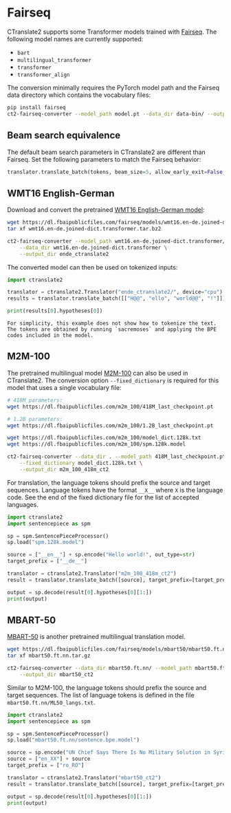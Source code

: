 # Fairseq

CTranslate2 supports some Transformer models trained with [Fairseq](https://github.com/pytorch/fairseq/). The following model names are currently supported:

* `bart`
* `multilingual_transformer`
* `transformer`
* `transformer_align`

The conversion minimally requires the PyTorch model path and the Fairseq data directory which contains the vocabulary files:

```bash
pip install fairseq
ct2-fairseq-converter --model_path model.pt --data_dir data-bin/ --output_dir ct2_model
```

## Beam search equivalence

The default beam search parameters in CTranslate2 are different than Fairseq. Set the following parameters to match the Fairseq behavior:

```python
translator.translate_batch(tokens, beam_size=5, allow_early_exit=False, normalize_scores=True)
```

## WMT16 English-German

Download and convert the pretrained [WMT16 English-German model](https://github.com/pytorch/fairseq/tree/main/examples/translation):

```bash
wget https://dl.fbaipublicfiles.com/fairseq/models/wmt16.en-de.joined-dict.transformer.tar.bz2
tar xf wmt16.en-de.joined-dict.transformer.tar.bz2

ct2-fairseq-converter --model_path wmt16.en-de.joined-dict.transformer/model.pt \
    --data_dir wmt16.en-de.joined-dict.transformer \
    --output_dir ende_ctranslate2
```

The converted model can then be used on tokenized inputs:

```python
import ctranslate2

translator = ctranslate2.Translator("ende_ctranslate2/", device="cpu")
results = translator.translate_batch([["H@@", "ello", "world@@", "!"]])

print(results[0].hypotheses[0])
```

```{note}
For simplicity, this example does not show how to tokenize the text. The tokens are obtained by running `sacremoses` and applying the BPE codes included in the model.
```

## M2M-100

The pretrained multilingual model [M2M-100](https://github.com/pytorch/fairseq/tree/main/examples/m2m_100) can also be used in CTranslate2. The conversion option `--fixed_dictionary` is required for this model that uses a single vocabulary file:

```bash
# 418M parameters:
wget https://dl.fbaipublicfiles.com/m2m_100/418M_last_checkpoint.pt

# 1.2B parameters:
wget https://dl.fbaipublicfiles.com/m2m_100/1.2B_last_checkpoint.pt

wget https://dl.fbaipublicfiles.com/m2m_100/model_dict.128k.txt
wget https://dl.fbaipublicfiles.com/m2m_100/spm.128k.model

ct2-fairseq-converter --data_dir . --model_path 418M_last_checkpoint.pt \
    --fixed_dictionary model_dict.128k.txt \
    --output_dir m2m_100_418m_ct2
```

For translation, the language tokens should prefix the source and target sequences. Language tokens have the format `__X__` where `X` is the language code. See the end of the fixed dictionary file for the list of accepted languages.

```python
import ctranslate2
import sentencepiece as spm

sp = spm.SentencePieceProcessor()
sp.load("spm.128k.model")

source = ["__en__"] + sp.encode("Hello world!", out_type=str)
target_prefix = ["__de__"]

translator = ctranslate2.Translator("m2m_100_418m_ct2")
result = translator.translate_batch([source], target_prefix=[target_prefix])

output = sp.decode(result[0].hypotheses[0][1:])
print(output)
```

## MBART-50

[MBART-50](https://github.com/pytorch/fairseq/blob/main/examples/multilingual/README.md) is another pretrained multilingual translation model.

```bash
wget https://dl.fbaipublicfiles.com/fairseq/models/mbart50/mbart50.ft.nn.tar.gz
tar xf mbart50.ft.nn.tar.gz

ct2-fairseq-converter --data_dir mbart50.ft.nn/ --model_path mbart50.ft.nn/model.pt \
    --output_dir mbart50_ct2
```

Similar to M2M-100, the language tokens should prefix the source and target sequences. The list of language tokens is defined in the file `mbart50.ft.nn/ML50_langs.txt`.

```python
import ctranslate2
import sentencepiece as spm

sp = spm.SentencePieceProcessor()
sp.load("mbart50.ft.nn/sentence.bpe.model")

source = sp.encode("UN Chief Says There Is No Military Solution in Syria", out_type=str)
source = ["en_XX"] + source
target_prefix = ["ro_RO"]

translator = ctranslate2.Translator("mbart50_ct2")
result = translator.translate_batch([source], target_prefix=[target_prefix])

output = sp.decode(result[0].hypotheses[0][1:])
print(output)
```
